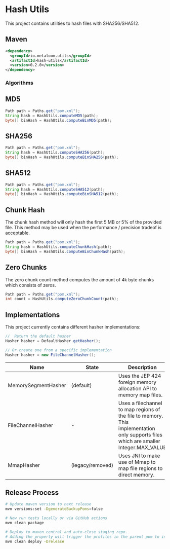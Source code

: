 # Hash Utils

This project contains utilities to hash files with SHA256/SHA512.


## Maven

```xml
<dependency>
  <groupId>io.metaloom.utils</groupId>
  <artifactId>hash-utils</artifactId>
  <version>0.2.0</version>
</dependency>
```

### Algorithms

## MD5

```java
Path path = Paths.get("pom.xml");
String hash = HashUtils.computeMD5(path);
byte[] binHash = HashUtils.computeBinMD5(path);
```

## SHA256

```java
Path path = Paths.get("pom.xml");
String hash = HashUtils.computeSHA256(path);
byte[] binHash = HashUtils.computeBinSHA256(path);
```

## SHA512

```java
Path path = Paths.get("pom.xml");
String hash = HashUtils.computeSHA512(path);
byte[] binHash = HashUtils.computeBinSHA512(path);
```

## Chunk Hash

The chunk hash method will only hash the first 5 MB or 5% of the provided file. This method may be used when the performance / precision tradeof is acceptable.

```java
Path path = Paths.get("pom.xml");
String hash = HashUtils.computeChunkHash(path);
byte[] binHash = HashUtils.computeBinChunkHash(path);
```

## Zero Chunks

The zero chunk count method computes the amount of 4k byte chunks which consists of zeros.

```java
Path path = Paths.get("pom.xml");
int count = HashUtils.computeZeroChunkCount(path);
```

## Implementations

This project currently contains different hasher implementations:

```java
//  Return the default hasher
Hasher hasher = DefaultHasher.getHasher();

// Or create one from a specific implementation
Hasher hasher = new FileChannelHasher();
```

| Name                   | State             |            Description  |
|------------------------|-------------------|-------------------------|
| MemorySegmentHasher    | (default)         | Uses the JEP 424 foreign memory allocation API to memory map files.              
| FileChannelHasher      | -                 | Uses a filechannel to map regions of the file to memory. This implementation only supports files which are smaller Integer.MAX_VALUE  |
| MmapHasher             | (legacy/removed)  | Uses JNI to make use of Mmap to map file regions to direct memory.                                                                    |


## Release Process

```bash
# Update maven version to next release
mvn versions:set -DgenerateBackupPoms=false

# Now run tests locally or via GitHub actions
mvn clean package

# Deploy to maven central and auto-close staging repo. 
# Adding the property will trigger the profiles in the parent pom to include gpg,javadoc...
mvn clean deploy -Drelease
```
